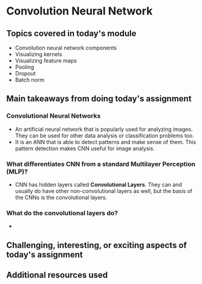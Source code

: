 # Convolution Neural Network

## Topics covered in today's module
* Convolution neural network components
* Visualizing kernels
* Visualizing feature maps
* Pooling
* Dropout
* Batch norm

## Main takeaways from doing today's assignment
### Convolutional Neural Networks
- An artificial neural network that is popularly used for analyzing images. They can be used for other data analysis or classification problems too.
- It is an ANN that is able to detect patterns and make sense of them. This pattern detection makes CNN useful for image analysis.

### What differentiates CNN from a standard Multilayer Perception (MLP)?
- CNN has hidden layers called **Convolutional Layers**. They can and usually do have other non-convolutional layers as well, but the basis of the CNNs is the convolutional layers.

### What do the convolutional layers do?
- 

## Challenging, interesting, or exciting aspects of today's assignment
<To be filled>

## Additional resources used 
<To be filled>
